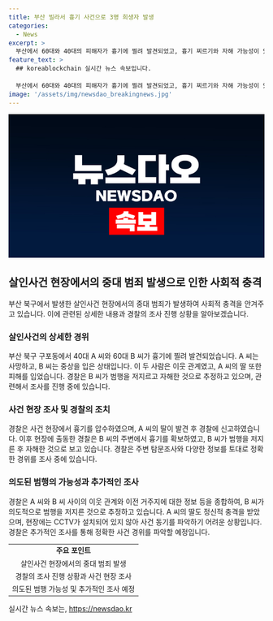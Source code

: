 ```yaml
---
title: 부산 빌라서 흉기 사건으로 3명 희생자 발생
categories:
  - News
excerpt: >
  부산에서 60대와 40대의 피해자가 흉기에 찔려 발견되었고, 흉기 찌르기와 자해 가능성이 있는 사건이다. 흉기로 찔린 A씨는 사망했고, B씨는 중상을 입고 있는 상태로 발견됐다. A씨의 딸도 흉기에 찔려 치료를 받고 있다. 사건이 발생한 곳에는 CCTV가 없어 사건 동기 파악이 어려운 상황이다. 현재 경찰이 정확한 경위를 조사중이며, 더팩트는 제보를 기다리고 있다. (150자)
feature_text: >
  ## koreablockchain 실시간 뉴스 속보입니다.

  부산에서 60대와 40대의 피해자가 흉기에 찔려 발견되었고, 흉기 찌르기와 자해 가능성이 있는 사건이다. 흉기로 찔린 A씨는 사망했고, B씨는 중상을 입고 있는 상태로 발견됐다. A씨의 딸도 흉기에 찔려 치료를 받고 있다. 사건이 발생한 곳에는 CCTV가 없어 사건 동기 파악이 어려운 상황이다. 현재 경찰이 정확한 경위를 조사중이며, 더팩트는 제보를 기다리고 있다. (150자)
image: '/assets/img/newsdao_breakingnews.jpg'
---
```


<p><img src="/assets/img/newsdao_breakingnews.jpg" alt="koreablockchain 속보" /></p>

<h2 data-ke-size="size26">살인사건 현장에서의 중대 범죄 발생으로 인한 사회적 충격</h2>

<p data-ke-size="size16">부산 북구에서 발생한 살인사건 현장에서의 중대 범죄가 발생하여 사회적 충격을 안겨주고 있습니다. 이에 관련된 상세한 내용과 경찰의 조사 진행 상황을 알아보겠습니다.</p>

<h3 data-ke-size="size24"><b>살인사건의 상세한 경위</b></h3>

<p data-ke-size="size16">부산 북구 구포동에서 40대 A 씨와 60대 B 씨가 흉기에 찔려 발견되었습니다. A 씨는 사망하고, B 씨는 중상을 입은 상태입니다. 이 두 사람은 이웃 관계였고, A 씨의 딸 또한 피해를 입었습니다. 경찰은 B 씨가 범행을 저지르고 자해한 것으로 추정하고 있으며, 관련해서 조사를 진행 중에 있습니다.</p>

<h3 data-ke-size="size24"><b>사건 현장 조사 및 경찰의 조치</b></h3>

<p data-ke-size="size16">경찰은 사건 현장에서 흉기를 압수하였으며, A 씨의 딸이 발견 후 경찰에 신고하였습니다. 이후 현장에 출동한 경찰은 B 씨의 주변에서 흉기를 확보하였고, B 씨가 범행을 저지른 후 자해한 것으로 보고 있습니다. 경찰은 주변 탐문조사와 다양한 정보를 토대로 정확한 경위를 조사 중에 있습니다.</p>

<h3 data-ke-size="size24"><b>의도된 범행의 가능성과 추가적인 조사</b></h3>

<p data-ke-size="size16">경찰은 A 씨와 B 씨 사이의 이웃 관계와 이전 거주지에 대한 정보 등을 종합하여, B 씨가 의도적으로 범행을 저지른 것으로 추정하고 있습니다. A 씨의 딸도 정신적 충격을 받았으며, 현장에는 CCTV가 설치되어 있지 않아 사건 동기를 파악하기 어려운 상황입니다. 경찰은 추가적인 조사를 통해 정확한 사건 경위를 파악할 예정입니다.</p>

<table>
    <tr>
        <td style="text-align: center; height: 17px;"><b>주요 포인트</b></td>
    </tr>
    <tr>
        <td style="text-align: center; height: 17px;">살인사건 현장에서의 중대 범죄 발생</td>
    </tr>
    <tr>
        <td style="text-align: center; height: 17px;">경찰의 조사 진행 상황과 사건 현장 조사</td>
    </tr>
    <tr>
        <td style="text-align: center; height: 17px;">의도된 범행 가능성 및 추가적인 조사 예정</td>
    </tr>
</table>

<p data-ke-size="size16"></p>
실시간 뉴스 속보는, <a href="https://newsdao.kr" rel="dofollow">https://newsdao.kr</a>


